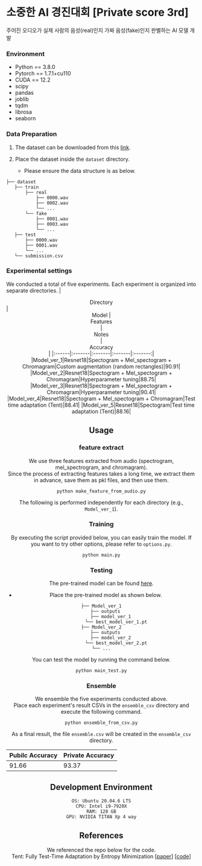 # 소중한 AI 경진대회 [Private score 3rd]

주어진 오디오가 실제 사람의 음성(real)인지 가짜 음성(fake)인지 판별하는 AI 모델 개발  


### Environment
* Python == 3.8.0
* Pytorch == 1.7.1+cu110
* CUDA == 12.2
* scipy
* pandas
* joblib
* tqdm
* librosa
* seaborn


### Data Preparation
1. The dataset can be downloaded from this [link](https://www.kaggle.com/competitions/hbnu-fake-audio-detection-competition).
   
2. Place the dataset inside the `dataset` directory.
   * Please ensure the data structure is as below.
   
~~~~
├── dataset
   ├── train
       ├── real
           ├── 0000.wav
           ├── 0002.wav
           └── ...
       └── fake
           ├── 0001.wav
           ├── 0003.wav
           └── ...
   ├── test
       ├── 0000.wav
       ├── 0001.wav
       └── ...
   └── submission.csv
~~~~

### Experimental settings
We conducted a total of five experiments. Each experiment is organized into separate directories.
| <center>Directory</center> | <center>Model | <center>Features</center> | <center>Notes</center> | <center>Accuracy</center> |
|:------|:-------|:-------|:-------|:-------:|
|Model_ver_1|Resnet18|Spectogram + Mel_spectogram + Chromagram|Custom augmentation   (random rectangles)|90.91|
|Model_ver_2|Resnet18|Spectogram + Mel_spectogram + Chromagram|Hyperparameter tuning|88.75|
|Model_ver_3|Resnet18|Spectogram + Mel_spectogram + Chromagram|Hyperparameter tuning|90.41|
|Model_ver_4|Resnet18|Spectogram + Mel_spectogram + Chromagram|Test time adaptation (Tent)|88.41|
|Model_ver_5|Resnet18|Spectogram|Test time adaptation (Tent)|88.16|

## Usage
### feature extract
We use three features extracted from audio (spectrogram, mel_spectrogram, and chromagram).   
Since the process of extracting features takes a long time, we extract them in advance, save them as pkl files, and then use them.
~~~~
python make_feature_from_audio.py
~~~~

The following is performed independently for each directory (e.g., `Model_ver_1`).

### Training
By executing the script provided below, you can easily train the model.
If you want to try other options, please refer to `options.py`.

~~~~
python main.py
~~~~

### Testing
The pre-trained model can be found [here](https://drive.google.com/file/d/1tLa3NnLTFmUnd0mR9pBaHW6SBpGDCkjs/view?usp=sharing).
* Place the pre-trained model as shown below.

~~~~
├── Model_ver_1
   ├── outputs
       ├── model_ver_1
           └── best_model_ver_1.pt
├── Model_ver_2
   ├── outputs
       ├── model_ver_2
           └── best_model_ver_2.pt
└── ...
~~~~

You can test the model by running the command below.

~~~~
python main_test.py
~~~~

### Ensemble
We ensemble the five experiments conducted above.   
Place each experiment's result CSVs in the `ensemble_csv` directory and execute the following command.

~~~~
python ensemble_from_csv.py
~~~~

As a final result, the file `ensemble.csv` will be created in the `ensemble_csv` directory.

| <center>Pubilc Accuracy</center> | <center>Private Accuracy</center> |
|:------|:-------|
|91.66|93.37|



## Development Environment
~~~~
OS: Ubuntu 20.04.6 LTS
CPU: Intel i9-7920X
RAM: 128 GB
GPU: NVIDIA TITAN Xp 4 way
~~~~


## References
We referenced the repo below for the code.   
Tent: Fully Test-Time Adaptation by Entropy Minimization [[paper](https://openreview.net/forum?id=uXl3bZLkr3c)] [[code](https://github.com/DequanWang/tent)]   
